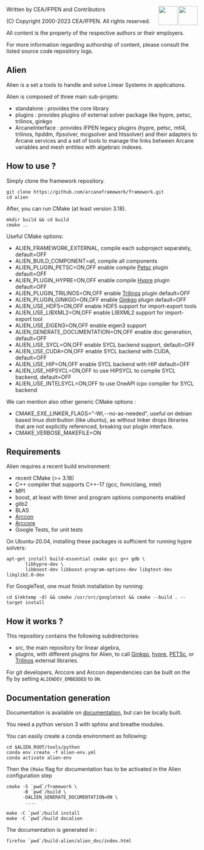 [//]: <> (Comment: -*- coding: utf-8-with-signature -*-)
<img src="https://www.cea.fr/PublishingImages/cea.jpg" height="50" align="right" />
<img src="https://www.ifpenergiesnouvelles.fr/sites/ifpen.fr/files/logo_ifpen_2.jpg" height="50" align="right"/>

Written by CEA/IFPEN and Contributors

(C) Copyright 2000-2023 CEA/IFPEN. All rights reserved.

All content is the property of the respective authors or their employers.

For more information regarding authorship of content, please consult the listed source code repository logs.

## Alien

Alien is a set a tools to handle and solve Linear Systems in applications.

Alien is composed of three main sub-projets:

- standalone : provides the core library
- plugins : provides plugins of external solver package like hypre, petsc, 
  trilinos, ginkgo
- ArcaneInterface : provides IFPEN legacy plugins 
  (hypre, petsc, mtl4, trilinos, hpddm, ifpsolver, mcgsolver and htssolver) 
  and their adapters to Arcane services and 
  a set of tools to manage the links between 
  Arcane variables and mesh entities with algebraic indexes.


## How to use ?

Simply clone the framework repository.

```shell script
git clone https://github.com/arcaneframework/framework.git
cd alien
```

After, you can run CMake (at least version 3.18).

```shell script
mkdir build && cd build
cmake ..
```

Useful CMake options:

- ALIEN_FRAMEWORK_EXTERNAL, compile each subproject separately, default=OFF
- ALIEN_BUILD_COMPONENT=all, compile all components 
- ALIEN_PLUGIN_PETSC=ON,OFF enable compile [Petsc][petsc] plugin default=OFF
- ALIEN_PLUGIN_HYPRE=ON,OFF enable compile [Hypre][hypre] plugin default=OFF
- ALIEN_PLUGIN_TRILINOS=ON,OFF enable [Trilinos][trilinos] plugin default=OFF
- ALIEN_PLUGIN_GINKGO=ON,OFF enable [Ginkgo][ginkgo] plugin default=OFF
- ALIEN_USE_HDF5=ON,OFF enable HDF5 support for import-export tools
- ALIEN_USE_LIBXML2=ON,OFF enable LIBXML2 support for import-export tool
- ALIEN_USE_EIGEN3=ON,OFF enable eigen3 support
- ALIEN_GENERATE_DOCUMENTATION=ON,OFF enable doc generation, default=OFF
- ALIEN_USE_SYCL=ON,OFF enable SYCL backend support, default=OFF
- ALIEN_USE_CUDA=ON,OFF enable SYCL backend with CUDA, default=OFF
- ALIEN_USE_HIP=ON,OFF enable  SYCL backend with HIP default=OFF
- ALIEN_USE_HIPSYCL=ON,OFF to use HIPSYCL to compile SYCL backend, default=OFF
- ALIEN_USE_INTELSYCL=ON,OFF to use OneAPI icpx compiler for SYCL backend


We can mention also other generic CMake options :

- CMAKE_EXE_LINKER_FLAGS="-Wl,--no-as-needed", useful on debian based linux
  distribution (like ubuntu), as without
  linker drops libraries that are not explicitly referenced, breaking our plugin
  interface.
- CMAKE_VERBOSE_MAKEFILE=ON

## Requirements

Alien requires a recent build environment:

- recent CMake (>= 3.18)
- C++ compiler that supports C++-17 (gcc, llvm/clang, intel)
- MPI
- boost, at least with timer and program options components enabled
- glib2
- BLAS
- [Arccon][arcane]
- [Arccore][arcane]
- Google Tests, for unit tests

On Ubuntu-20.04, installing these packages is sufficient for running hypre
solvers:

 ```shell script
apt-get install build-essential cmake gcc g++ gdb \
        libhypre-dev \
        libboost-dev libboost-program-options-dev libgtest-dev libglib2.0-dev
```

For GoogleTest, one must finish installation by running:

```shell script
cd $(mktemp -d) && cmake /usr/src/googletest && cmake --build . --target install
```

## How it works ?

This repository contains the following subdirectories:

- src, the main repository for linear algebra,
- plugins, with different plugins for Alien, to
  call [Ginkgo][ginkgo], [hypre][], [PETSc][petsc],
  or [Trilinos][trilinos] external libraries.

For git developers, Arccore and Arccon dependencies can be built on the fly
by setting `ALIENDEV_EMBEDDED` to `ON`.

## Documentation generation

Documentation is available on [documentation][alien], but can be locally built.

You need a python version 3 with sphinx and breathe modules.

You can easily create a conda environment as following:

```shell script
cd $ALIEN_ROOT/tools/python
conda env create -f alien-env.yml
conda activate alien-env
```

Then the `CMake` flag for documentation has to be activated in the Alien
configuration step

```shell script
cmake -S `pwd`/framework \
      -B `pwd`/build \
      -DALIEN_GENERATE_DOCUMENTATION=ON \
       ....
       
make -C `pwd`/build install
make -C `pwd`/build docalien
```

The documentation is generated in :

```shell script
firefox `pwd`/build-alien/alien_doc/index.html
```

[alien]: https://arcaneframework.github.io/framework/aliendoc/html/index.html

[ginkgo]: https://ginkgo-project.github.io/

[hypre]: https://github.com/hypre-space/hypre

[petsc]: https://petsc.org

[trilinos]: https://trilinos.github.io/

[arcane]: https://arcaneframework.github.io/
